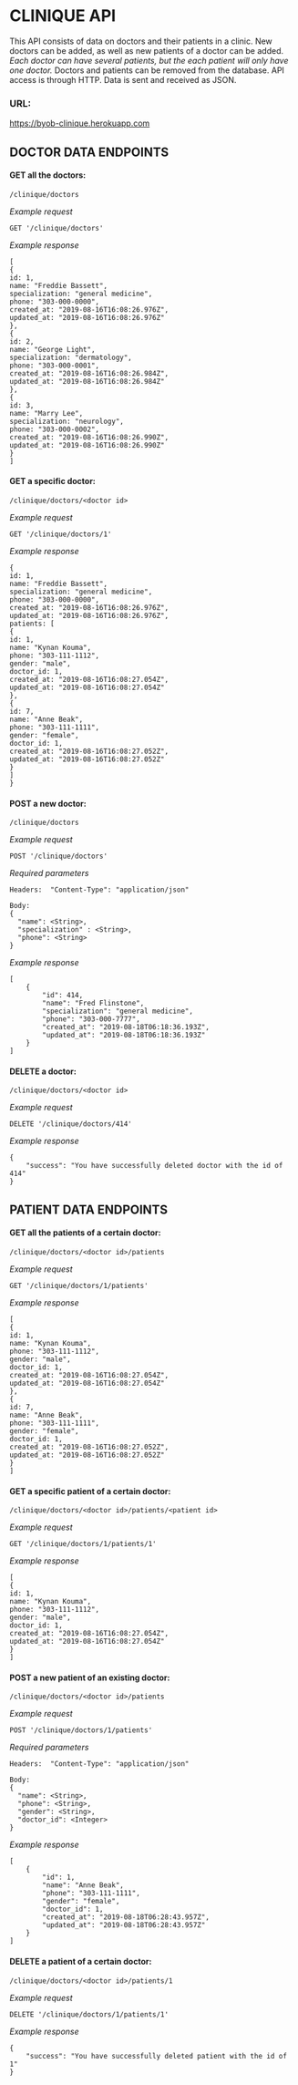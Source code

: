 # CLINIQUE API

This API consists of data on doctors and their patients in a clinic. New doctors can be added, as well as new patients of a doctor can be added. *Each doctor can have several patients, but the each patient will only have one doctor.* Doctors and patients can be removed from the database. API access is through HTTP. Data is sent and received as JSON.

### URL:

https://byob-clinique.herokuapp.com

## DOCTOR DATA ENDPOINTS

#### GET all the doctors:

```/clinique/doctors```

*Example request*

```GET '/clinique/doctors'```

*Example response*

```
[
{
id: 1,
name: "Freddie Bassett",
specialization: "general medicine",
phone: "303-000-0000",
created_at: "2019-08-16T16:08:26.976Z",
updated_at: "2019-08-16T16:08:26.976Z"
},
{
id: 2,
name: "George Light",
specialization: "dermatology",
phone: "303-000-0001",
created_at: "2019-08-16T16:08:26.984Z",
updated_at: "2019-08-16T16:08:26.984Z"
},
{
id: 3,
name: "Marry Lee",
specialization: "neurology",
phone: "303-000-0002",
created_at: "2019-08-16T16:08:26.990Z",
updated_at: "2019-08-16T16:08:26.990Z"
}
]
```

#### GET a specific doctor:

```/clinique/doctors/<doctor id>```

*Example request*

```GET '/clinique/doctors/1'```

*Example response*

```
{
id: 1,
name: "Freddie Bassett",
specialization: "general medicine",
phone: "303-000-0000",
created_at: "2019-08-16T16:08:26.976Z",
updated_at: "2019-08-16T16:08:26.976Z",
patients: [
{
id: 1,
name: "Kynan Kouma",
phone: "303-111-1112",
gender: "male",
doctor_id: 1,
created_at: "2019-08-16T16:08:27.054Z",
updated_at: "2019-08-16T16:08:27.054Z"
},
{
id: 7,
name: "Anne Beak",
phone: "303-111-1111",
gender: "female",
doctor_id: 1,
created_at: "2019-08-16T16:08:27.052Z",
updated_at: "2019-08-16T16:08:27.052Z"
}
]
}
```

#### POST a new doctor:

```/clinique/doctors```

*Example request*

```POST '/clinique/doctors'```

*Required parameters*

```
Headers:  "Content-Type": "application/json"

Body: 
{
  "name": <String>,
  "specialization" : <String>,
  "phone": <String>
}
```

*Example response*

```
[
    {
        "id": 414,
        "name": "Fred Flinstone",
        "specialization": "general medicine",
        "phone": "303-000-7777",
        "created_at": "2019-08-18T06:18:36.193Z",
        "updated_at": "2019-08-18T06:18:36.193Z"
    }
]
```

#### DELETE a  doctor:

```/clinique/doctors/<doctor id>```

*Example request*

```DELETE '/clinique/doctors/414'```

*Example response*

```
{
    "success": "You have successfully deleted doctor with the id of 414"
}
```

## PATIENT DATA ENDPOINTS

#### GET all the patients of a certain doctor:

```/clinique/doctors/<doctor id>/patients```

*Example request*

```GET '/clinique/doctors/1/patients'```

*Example response*

```
[
{
id: 1,
name: "Kynan Kouma",
phone: "303-111-1112",
gender: "male",
doctor_id: 1,
created_at: "2019-08-16T16:08:27.054Z",
updated_at: "2019-08-16T16:08:27.054Z"
},
{
id: 7,
name: "Anne Beak",
phone: "303-111-1111",
gender: "female",
doctor_id: 1,
created_at: "2019-08-16T16:08:27.052Z",
updated_at: "2019-08-16T16:08:27.052Z"
}
]
```

#### GET a specific patient of a certain doctor:

```/clinique/doctors/<doctor id>/patients/<patient id>```

*Example request*

```GET '/clinique/doctors/1/patients/1'```

*Example response*

```
[
{
id: 1,
name: "Kynan Kouma",
phone: "303-111-1112",
gender: "male",
doctor_id: 1,
created_at: "2019-08-16T16:08:27.054Z",
updated_at: "2019-08-16T16:08:27.054Z"
}
]
```

#### POST a new patient of an existing doctor:

```/clinique/doctors/<doctor id>/patients```

*Example request*

```POST '/clinique/doctors/1/patients'```

*Required parameters*

```
Headers:  "Content-Type": "application/json"

Body: 
{
  "name": <String>,
  "phone": <String>,
  "gender": <String>,
  "doctor_id": <Integer>
}
```

*Example response*

```
[
    {
        "id": 1,
        "name": "Anne Beak",
        "phone": "303-111-1111",
        "gender": "female",
        "doctor_id": 1,
        "created_at": "2019-08-18T06:28:43.957Z",
        "updated_at": "2019-08-18T06:28:43.957Z"
    }
]
```

#### DELETE a  patient of a certain doctor:

```/clinique/doctors/<doctor id>/patients/1```

*Example request*

```DELETE '/clinique/doctors/1/patients/1'```

*Example response*

```
{
    "success": "You have successfully deleted patient with the id of 1"
}
```
